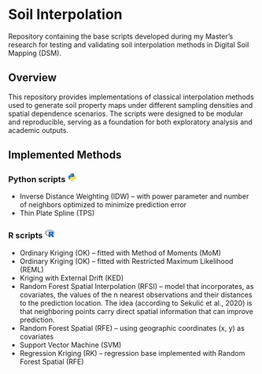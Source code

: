 # Soil Interpolation

Repository containing the base scripts developed during my Master’s research for testing and validating soil interpolation methods in Digital Soil Mapping (DSM).

## Overview

This repository provides implementations of classical interpolation methods used to generate soil property maps under different sampling densities and spatial dependence scenarios. The scripts were designed to be modular and reproducible, serving as a foundation for both exploratory analysis and academic outputs.

## Implemented Methods


### Python scripts <img src="https://raw.githubusercontent.com/devicons/devicon/master/icons/python/python-original.svg" width="20"/> 
- Inverse Distance Weighting (IDW) – with power parameter and number of neighbors optimized to minimize prediction error  
- Thin Plate Spline (TPS)

###  R scripts   <img src="https://raw.githubusercontent.com/devicons/devicon/master/icons/r/r-original.svg" width="20"/>
- Ordinary Kriging (OK) – fitted with Method of Moments (MoM)  
- Ordinary Kriging (OK) – fitted with Restricted Maximum Likelihood (REML)
- Kriging with External Drift (KED) 
- Random Forest Spatial Interpolation (RFSI) – model that incorporates, as covariates, the values of the n nearest observations and their distances to the prediction location. The idea (according to Sekulić et al., 2020) is that neighboring points carry direct spatial information that can improve prediction.  
- Random Forest Spatial (RFE) – using geographic coordinates (x, y) as covariates  
- Support Vector Machine (SVM)  
- Regression Kriging (RK) – regression base implemented with Random Forest Spatial (RFE)  
